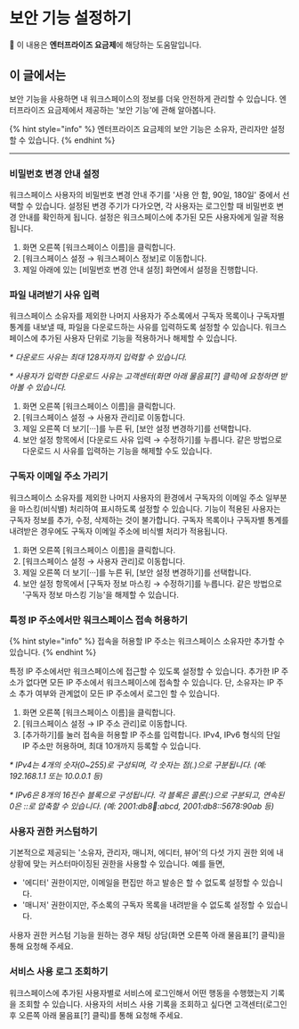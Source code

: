 # 보안 기능 설정하기

💬 이 내용은 **엔터프라이즈 요금제**에 해당하는 도움말입니다.

## 이 글에서는

보안 기능을 사용하면 내 워크스페이스의 정보를 더욱 안전하게 관리할 수 있습니다. 엔터프라이즈 요금제에서 제공하는 '보안 기능'에 관해 알아봅니다.

{% hint style="info" %}
엔터프라이즈 요금제의 보안 기능은 소유자, 관리자만 설정할 수 있습니다.
{% endhint %}

***

### 비밀번호 변경 안내 설정 <a href="#password-change-cycle" id="password-change-cycle"></a>

워크스페이스 사용자의 비밀번호 변경 안내 주기를 '사용 안 함, 90일, 180일' 중에서 선택할 수 있습니다. 설정된 변경 주기가 다가오면, 각 사용자는 로그인할 때 비밀번호 변경 안내를 확인하게 됩니다. 설정은 워크스페이스에 추가된 모든 사용자에게 일괄 적용됩니다.

1. 화면 오른쪽 \[워크스페이스 이름]을 클릭합니다.
2. \[워크스페이스 설정 → 워크스페이스 정보]로 이동합니다.
3. 제일 아래에 있는 \[비밀번호 변경 안내 설정] 화면에서 설정을 진행합니다.



### 파일 내려받기 사유 입력 <a href="#set-download-reason" id="set-download-reason"></a>

워크스페이스 소유자를 제외한 나머지 사용자가 주소록에서 구독자 목록이나 구독자별 통계를 내보낼 때, 파일을 다운로드하는 사유를 입력하도록 설정할 수 있습니다. 워크스페이스에 추가된 사용자 단위로 기능을 적용하거나 해제할 수 있습니다.

_\* 다운로드 사유는 최대 128자까지 입력할 수 있습니다._&#x20;

_\* 사용자가 입력한 다운로드 사유는 고객센터(화면 아래 물음표\[?] 클릭)에 요청하면 받아볼 수 있습니다._

1. 화면 오른쪽 \[워크스페이스 이름]을 클릭합니다.
2. \[워크스페이스 설정 → 사용자 관리]로 이동합니다.
3. 제일 오른쪽 더 보기\[···]를 누른 뒤, \[보안 설정 변경하기]를 선택합니다.
4. 보안 설정 항목에서 \[다운로드 사유 입력 → 수정하기]를 누릅니다. 같은 방법으로 다운로드 시 사유를 입력하는 기능을 해제할 수도 있습니다.



### 구독자 이메일 주소 가리기 <a href="#mask-subscriber-info" id="mask-subscriber-info"></a>

워크스페이스 소유자를 제외한 나머지 사용자의 환경에서 구독자의 이메일 주소 일부분을 마스킹(비식별) 처리하여 표시하도록 설정할 수 있습니다. 기능이 적용된 사용자는 구독자 정보를 추가, 수정, 삭제하는 것이 불가합니다. 구독자 목록이나 구독자별 통계를 내려받은 경우에도 구독자 이메일 주소에 비식별 처리가 적용됩니다.&#x20;

1. 화면 오른쪽 \[워크스페이스 이름]을 클릭합니다.
2. \[워크스페이스 설정 → 사용자 관리]로 이동합니다.
3. 제일 오른쪽 더 보기\[···]를 누른 뒤, \[보안 설정 변경하기]를 선택합니다.
4. 보안 설정 항목에서 \[구독자 정보 마스킹 → 수정하기]를 누릅니다. 같은 방법으로 '구독자 정보 마스킹 기능'을 해제할 수 있습니다.



### 특정 IP 주소에서만 워크스페이스 접속 허용하기 <a href="#ip-access-control" id="ip-access-control"></a>

{% hint style="info" %}
접속을 허용할 IP 주소는 워크스페이스 소유자만 추가할 수 있습니다.
{% endhint %}

특정 IP 주소에서만 워크스페이스에 접근할 수 있도록 설정할 수 있습니다. 추가한 IP 주소가 없다면 모든 IP 주소에서 워크스페이스에 접속할 수 있습니다. 단, 소유자는 IP 주소 추가 여부와 관계없이 모든 IP 주소에서 로그인 할 수 있습니다.

1. 화면 오른쪽 \[워크스페이스 이름]을 클릭합니다.
2. \[워크스페이스 설정 → IP 주소 관리]로 이동합니다.
3. \[추가하기]를 눌러 접속을 허용할 IP 주소를 입력합니다. IPv4, IPv6 형식의 단일 IP 주소만 허용하며, 최대 10개까지 등록할 수 있습니다.

_\* IPv4는 4개의 숫자(0\~255)로 구성되며, 각 숫자는 점(.)으로 구분됩니다. (예: 192.168.1.1 또는 10.0.0.1 등)_

_\* IPv6은 8개의 16진수 블록으로 구성됩니다. 각 블록은 콜론(:)으로 구분되고, 연속된 0은 ::로 압축할 수 있습니다. (예: 2001:db8:1234::abcd, 2001:db8::5678:90ab 등)_



### 사용자 권한 커스텀하기 <a href="#custom-user-permissions" id="custom-user-permissions"></a>

기본적으로 제공되는 '소유자, 관리자, 매니저, 에디터, 뷰어'의 다섯 가지 권한 외에 내 상황에 맞는 커스터마이징된 권한을 사용할 수 있습니다. 예를 들면,

* '에디터' 권한이지만, 이메일을 편집만 하고 발송은 할 수 없도록 설정할 수 있습니다.&#x20;
* '매니저' 권한이지만, 주소록의 구독자 목록을 내려받을 수 없도록 설정할 수 있습니다.

사용자 권한 커스텀 기능을 원하는 경우 채팅 상담(화면 오른쪽 아래 물음표\[?] 클릭)을 통해 요청해 주세요.



### 서비스 사용 로그 조회하기 <a href="#track-audit-log" id="track-audit-log"></a>

워크스페이스에 추가된 사용자별로 서비스에 로그인해서 어떤 행동을 수행했는지 기록을 조회할 수 있습니다. 사용자의 서비스 사용 기록을 조회하고 싶다면 고객센터(로그인 후 오른쪽 아래 물음표\[?] 클릭)를 통해 요청해 주세요.
